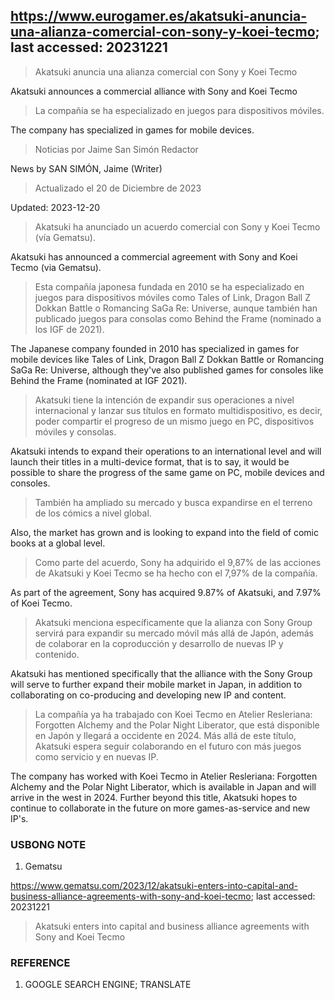 ## https://www.eurogamer.es/akatsuki-anuncia-una-alianza-comercial-con-sony-y-koei-tecmo; last accessed: 20231221

> Akatsuki anuncia una alianza comercial con Sony y Koei Tecmo

Akatsuki announces a commercial alliance with Sony and Koei Tecmo

> La compañía se ha especializado en juegos para dispositivos móviles.

The company has specialized in games for mobile devices.

> Noticias por Jaime San Simón Redactor

News by SAN SIMÓN, Jaime (Writer)

> Actualizado el 20 de Diciembre de 2023

Updated: 2023-12-20

> Akatsuki ha anunciado un acuerdo comercial con Sony y Koei Tecmo (vía Gematsu).

Akatsuki has announced a commercial agreement with Sony and Koei Tecmo (via Gematsu).

> Esta compañía japonesa fundada en 2010 se ha especializado en juegos para dispositivos móviles como Tales of Link, Dragon Ball Z Dokkan Battle o Romancing SaGa Re: Universe, aunque también han publicado juegos para consolas como Behind the Frame (nominado a los IGF de 2021).

The Japanese company founded in 2010 has specialized in games for mobile devices like Tales of Link, Dragon Ball Z Dokkan Battle or Romancing SaGa Re: Universe, although they've also published games for consoles like Behind the Frame (nominated at IGF 2021).

> Akatsuki tiene la intención de expandir sus operaciones a nivel internacional y lanzar sus títulos en formato multidispositivo, es decir, poder compartir el progreso de un mismo juego en PC, dispositivos móviles y consolas.

Akatsuki intends to expand their operations to an international level and will launch their titles in a multi-device format, that is to say, it would be possible to share the progress of the same game on PC, mobile devices and consoles.

> También ha ampliado su mercado y busca expandirse en el terreno de los cómics a nivel global. 

Also, the market has grown and is looking to expand into the field of comic books at a global level.

> Como parte del acuerdo, Sony ha adquirido el 9,87% de las acciones de Akatsuki y Koei Tecmo se ha hecho con el 7,97% de la compañía.

As part of the agreement, Sony has acquired 9.87% of Akatsuki, and 7.97% of Koei Tecmo. 

> Akatsuki menciona específicamente que la alianza con Sony Group servirá para expandir su mercado móvil más allá de Japón, además de colaborar en la coproducción y desarrollo de nuevas IP y contenido.

Akatsuki has mentioned specifically that the alliance with the Sony Group will serve to further expand their mobile market in Japan, in addition to collaborating on co-producing and developing new IP and content.

> La compañía ya ha trabajado con Koei Tecmo en Atelier Resleriana: Forgotten Alchemy and the Polar Night Liberator, que está disponible en Japón y llegará a occidente en 2024. Más allá de este título, Akatsuki espera seguir colaborando en el futuro con más juegos como servicio y en nuevas IP. 

The company has worked with Koei Tecmo in Atelier Resleriana: Forgotten Alchemy and the Polar Night Liberator, which is available in Japan and will arrive in the west in 2024. Further beyond this title, Akatsuki hopes to continue to collaborate in the future on more games-as-service and new IP's. 


### USBONG NOTE

1) Gematsu

https://www.gematsu.com/2023/12/akatsuki-enters-into-capital-and-business-alliance-agreements-with-sony-and-koei-tecmo; last accessed: 20231221

> Akatsuki enters into capital and business alliance agreements with Sony and Koei Tecmo 


### REFERENCE

1) GOOGLE SEARCH ENGINE; TRANSLATE 